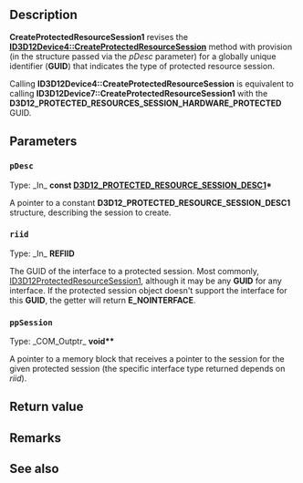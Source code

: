 ## Description

**CreateProtectedResourceSession1** revises the [**ID3D12Device4::CreateProtectedResourceSession**](https://learn.microsoft.com/windows/win32/api/d3d12/nf-d3d12-id3d12device4-createprotectedresourcesession) method with provision (in the structure passed via the *pDesc* parameter) for a globally unique identifier (**GUID**) that indicates the type of protected resource session.

Calling **ID3D12Device4::CreateProtectedResourceSession** is equivalent to calling **ID3D12Device7::CreateProtectedResourceSession1** with the **D3D12_PROTECTED_RESOURCES_SESSION_HARDWARE_PROTECTED** GUID.

## Parameters

### `pDesc`

Type: \_In\_ **const [D3D12_PROTECTED_RESOURCE_SESSION_DESC1](https://learn.microsoft.com/windows/win32/api/d3d12/ns-d3d12-d3d12_protected_resource_session_desc1)\***

A pointer to a constant **D3D12_PROTECTED_RESOURCE_SESSION_DESC1** structure, describing the session to create.

### `riid`

Type: \_In\_ **REFIID**

The GUID of the interface to a protected session. Most commonly, [ID3D12ProtectedResourceSession1](https://learn.microsoft.com/windows/win32/api/d3d12/nn-d3d12-id3d12protectedresourcesession1), although it may be any **GUID** for any interface. If the protected session object doesn't support the interface for this **GUID**, the getter will return **E_NOINTERFACE**.

### `ppSession`

Type: \_COM\_Outptr\_ **void\*\***

A pointer to a memory block that receives a pointer to the session for the given protected session (the specific interface type returned depends on *riid*).

## Return value

## Remarks

## See also
